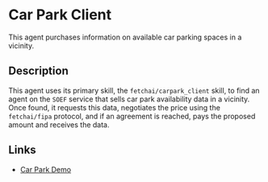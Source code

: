 # Car Park Client

This agent purchases information on available car parking spaces in a vicinity.

## Description

This agent uses its primary skill, the `fetchai/carpark_client` skill, to find an agent on the `SOEF` service that sells car park availability data in a vicinity. Once found, it requests this data, negotiates the price using the `fetchai/fipa` protocol, and if an agreement is reached, pays the proposed amount and receives the data. 

## Links

* <a href="https://docs.fetch.ai/aea/car-park-skills/" target="_blank">Car Park Demo</a>
